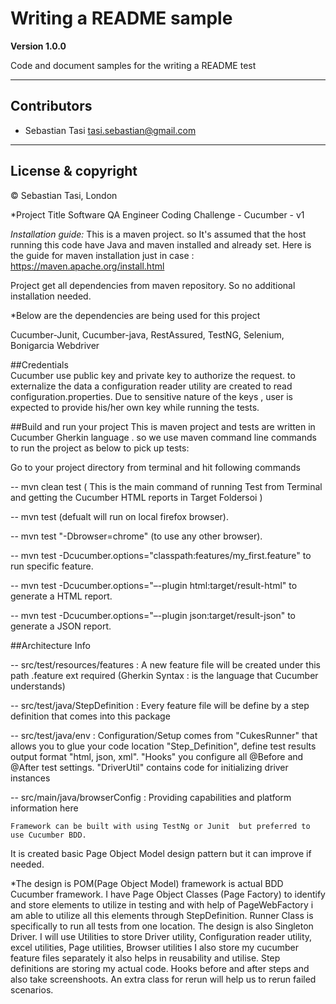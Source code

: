 # Writing a README sample

**Version 1.0.0**

Code and document samples for the writing a README test 

----

## Contributors

- Sebastian Tasi <tasi.sebastian@gmail.com>

---

## License & copyright

© Sebastian Tasi, London 



*Project Title 
Software QA Engineer Coding Challenge - Cucumber - v1

*Installation guide:* 
This is a maven project. so It's assumed that the host running this code have Java and maven installed and already set. 
Here is the guide for maven installation just in case : https://maven.apache.org/install.html

Project get all dependencies from maven repository. So no additional installation needed.

*Below are the dependencies are being used for this project 

Cucumber-Junit,
Cucumber-java,
RestAssured,
TestNG,
Selenium,
Bonigarcia Webdriver 

##Credentials  
Cucumber use public key and private key to authorize the request. to externalize the data a configuration reader utility are created to read configuration.properties. 
Due to sensitive nature of the keys , user is expected to provide his/her own key while running the tests. 

##Build and run your project 
This is maven project and tests are written in Cucumber Gherkin language . so we use maven command line commands to run the project as below to pick up tests:  

Go to your project directory from terminal and hit following commands

-- mvn clean test ( This is the main command of running Test from Terminal and getting the Cucumber HTML reports in Target Foldersoi )

-- mvn test (defualt will run on local firefox browser).

-- mvn test "-Dbrowser=chrome" (to use any other browser).

-- mvn test -Dcucumber.options="classpath:features/my_first.feature" to run specific feature.

-- mvn test -Dcucumber.options="–-plugin html:target/result-html" to generate a HTML report.

-- mvn test -Dcucumber.options="–-plugin json:target/result-json" to generate a JSON report.

##Architecture Info

-- src/test/resources/features : A new feature file will be created  under this path .feature ext required (Gherkin Syntax : is the language that Cucumber understands)

-- src/test/java/StepDefinition : Every feature file will be define by a step definition that comes into this package

-- src/test/java/env : Configuration/Setup comes from "CukesRunner" that allows you to glue your code location "Step_Definition", define test results output format "html, json, xml". "Hooks" you configure all @Before and @After test settings. "DriverUtil" contains code for initializing driver instances
 
-- src/main/java/browserConfig : Providing capabilities and platform information here



    Framework can be built with using TestNg or Junit  but preferred to use Cucumber BDD.
It is created basic Page Object Model design pattern but it can improve if needed.

*The design is POM(Page Object Model) framework is actual BDD Cucumber framework. I have Page Object Classes (Page Factory) to identify and store elements to utilize in testing and with help of PageWebFactory i am able to utilize all this elements through StepDefinition.
Runner Class is specifically to run all tests from one location.
The design is also Singleton Driver.
I will use Utilities to store Driver utility, Configuration reader utility, excel utilities, Page utilities, Browser utilities
I also store my cucumber feature files separately it also helps in reusability and utilise.
Step definitions are storing my actual code.
Hooks before and after steps and also take screenshoots.
An extra class for rerun will help us to rerun failed scenarios.
